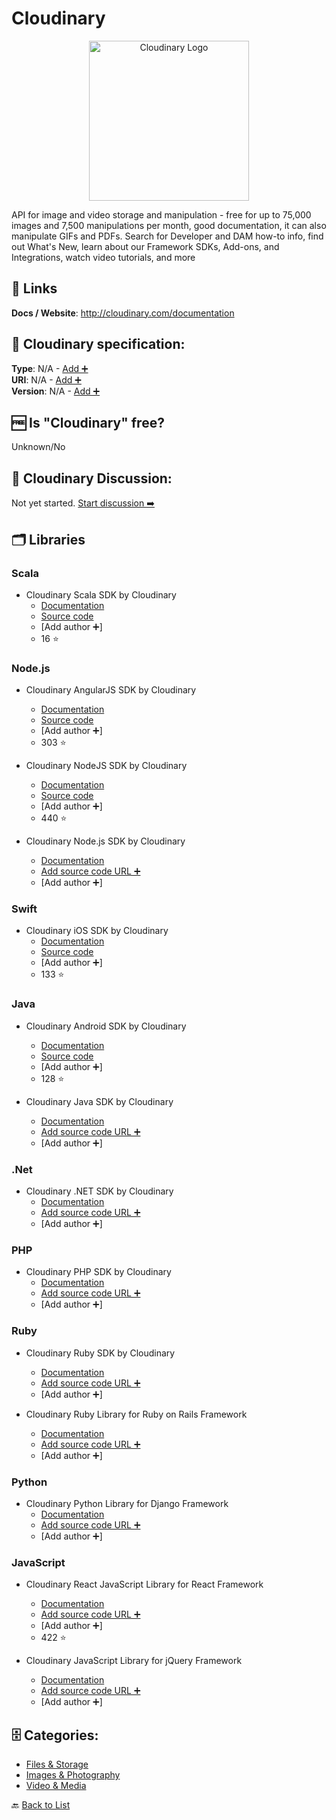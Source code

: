 # Cloudinary
<p align="center">
    <img width="256" src="https://raw.githubusercontent.com/apis-list/apis-list/main/apis/cloudinary/logo_256x256.png" alt="Cloudinary Logo"/>
</p>
API for image and video storage and manipulation - free for up to 75,000 images and 7,500 manipulations per month, good documentation, it can also manipulate GIFs and PDFs. Search for Developer and DAM how-to info, find out What's New, learn about our Framework SDKs, Add-ons, and Integrations, watch video tutorials, and more

##  🔗 Links
**Docs / Website**: http://cloudinary.com/documentation

## 🧬 Cloudinary specification:
**Type**: N/A - [Add ➕](https://github.com/apis-list/apis-list/edit/main/apis-list.yaml)  
**URI**: N/A - [Add ➕](https://github.com/apis-list/apis-list/edit/main/apis-list.yaml)  
**Version**: N/A - [Add ➕](https://github.com/apis-list/apis-list/edit/main/apis-list.yaml)

## 🆓 Is "Cloudinary" free?
Unknown/No  

## 💬 Cloudinary Discussion:
Not yet started. [Start discussion ➡️](https://github.com/apis-list/apis-list/discussions/new)

## 🗂️ Libraries
### Scala
- Cloudinary Scala SDK by Cloudinary
    - [Documentation](https://github.com/cloudinary/cloudinary_scala/blob/master/README.md)
    - [Source code](https://github.com/cloudinary/cloudinary_scala)
    - [Add author ➕]
    - 16 ⭐

### Node.js
- Cloudinary AngularJS SDK by Cloudinary
    - [Documentation](https://github.com/cloudinary/cloudinary_angular/wiki)
    - [Source code](https://github.com/cloudinary/cloudinary_angular)
    - [Add author ➕]
    - 303 ⭐

- Cloudinary NodeJS SDK by Cloudinary
    - [Documentation](http://cloudinary.com/documentation/node_integration)
    - [Source code](https://github.com/cloudinary/cloudinary_npm)
    - [Add author ➕]
    - 440 ⭐

- Cloudinary Node.js SDK by Cloudinary
    - [Documentation](http://cloudinary.com/documentation/node_image_upload#server_side_upload)
    - [Add source code URL ➕]()
    - [Add author ➕]

### Swift
- Cloudinary iOS SDK by Cloudinary
    - [Documentation](https://github.com/cloudinary/cloudinary_ios/blob/master/README.md)
    - [Source code](https://github.com/cloudinary/cloudinary_ios)
    - [Add author ➕]
    - 133 ⭐

### Java
- Cloudinary Android SDK by Cloudinary
    - [Documentation](https://github.com/cloudinary/cloudinary_java/blob/master/cloudinary-android/README.md)
    - [Source code](https://github.com/cloudinary/cloudinary_java/tree/master/cloudinary-android)
    - [Add author ➕]
    - 128 ⭐

- Cloudinary Java SDK by Cloudinary
    - [Documentation](http://cloudinary.com/documentation/java_image_upload#server_side_upload)
    - [Add source code URL ➕]()
    - [Add author ➕]

### .Net
- Cloudinary .NET SDK by Cloudinary
    - [Documentation](http://cloudinary.com/documentation/dotnet_image_upload#server_side_upload)
    - [Add source code URL ➕]()
    - [Add author ➕]

### PHP
- Cloudinary PHP SDK by Cloudinary
    - [Documentation](http://cloudinary.com/documentation/php_image_upload#server_side_upload)
    - [Add source code URL ➕]()
    - [Add author ➕]

### Ruby
- Cloudinary Ruby SDK by Cloudinary
    - [Documentation](http://cloudinary.com/documentation/rails_image_upload#server_side_upload)
    - [Add source code URL ➕]()
    - [Add author ➕]

- Cloudinary Ruby Library for Ruby on Rails Framework
    - [Documentation](https://cloudinary.com/documentation/rails_integration)
    - [Add source code URL ➕]()
    - [Add author ➕]

### Python
- Cloudinary Python Library for Django Framework
    - [Documentation](https://cloudinary.com/documentation/django_integration)
    - [Add source code URL ➕]()
    - [Add author ➕]

### JavaScript
- Cloudinary React JavaScript Library for React Framework
    - [Documentation](https://github.com/cloudinary/cloudinary-react)
    - [Add source code URL ➕]()
    - [Add author ➕]
    - 422 ⭐

- Cloudinary JavaScript Library for jQuery Framework
    - [Documentation](https://cloudinary.com/documentation/jquery_integration)
    - [Add source code URL ➕]()
    - [Add author ➕]


## 🗄️ Categories:
- [Files & Storage](https://github.com/apis-list/apis-list#files--storage-)
- [Images & Photography](https://github.com/apis-list/apis-list#images--photography-)
- [Video & Media](https://github.com/apis-list/apis-list#video--media-)

🔙  [Back to List](https://github.com/apis-list/apis-list)
